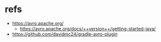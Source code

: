 # refs
- https://avro.apache.org/
  - https://avro.apache.org/docs/++version++/getting-started-java/
- https://github.com/davidmc24/gradle-avro-plugin
